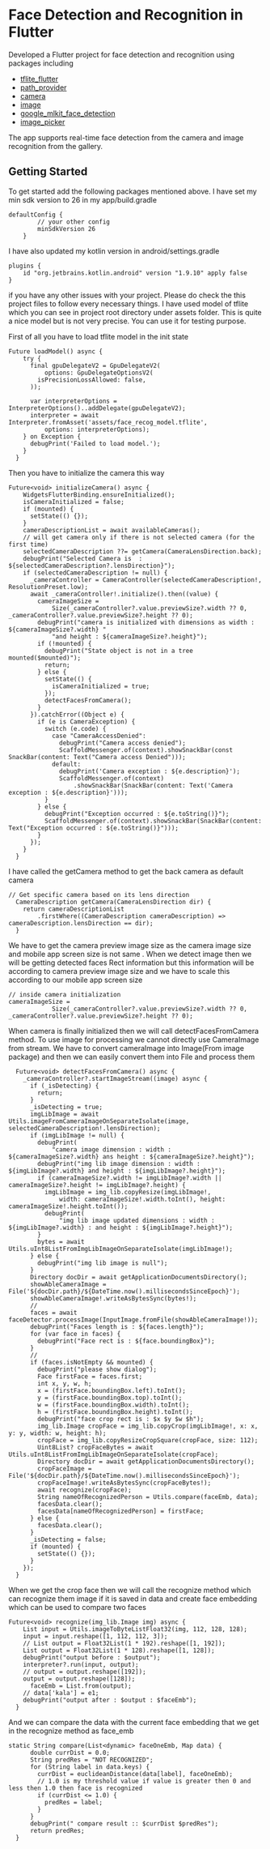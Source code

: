 # Face Detection and Recognition in Flutter

Developed a Flutter project for face detection and recognition using packages including 
- [tflite_flutter](https://pub.dev/packages/tflite_flutter) 
- [path_provider](https://pub.dev/packages/path_provider)
- [camera](https://pub.dev/packages/camera)
- [image](https://pub.dev/packages/image)
- [google_mlkit_face_detection](https://pub.dev/packages/google_mlkit_face_detection)
- [image_picker](https://pub.dev/packages/image_picker) 

The app supports real-time face detection from the camera and image recognition from the gallery.

## Getting Started

To get started add the following packages mentioned above. 
I have set my min sdk version to 26 in my app/build.gradle
```
defaultConfig {
        // your other config
        minSdkVersion 26
    }
```
I have also updated my kotlin version in android/settings.gradle
```
plugins {
    id "org.jetbrains.kotlin.android" version "1.9.10" apply false
}
```

if you have any other issues with your project. Please do check the this project files to follow every necessary things. I have used model of tflite which you can see in project root directory under assets folder. This is quite a nice model but is not very precise. You can use it for testing purpose.

First of all you have to load tflite model in the init state
```
Future loadModel() async {
    try {
      final gpuDelegateV2 = GpuDelegateV2(
          options: GpuDelegateOptionsV2(
        isPrecisionLossAllowed: false,
      ));

      var interpreterOptions = InterpreterOptions()..addDelegate(gpuDelegateV2);
      interpreter = await Interpreter.fromAsset('assets/face_recog_model.tflite',
          options: interpreterOptions);
    } on Exception {
      debugPrint('Failed to load model.');
    }
  }
```

Then you have to initialize the camera this way

```
Future<void> initializeCamera() async {
    WidgetsFlutterBinding.ensureInitialized();
    isCameraInitialized = false;
    if (mounted) {
      setState(() {});
    }
    cameraDescriptionList = await availableCameras();
    // will get camera only if there is not selected camera (for the first time)
    selectedCameraDescription ??= getCamera(CameraLensDirection.back);
    debugPrint("Selected Camera is  : ${selectedCameraDescription?.lensDirection}");
    if (selectedCameraDescription != null) {
      _cameraController = CameraController(selectedCameraDescription!, ResolutionPreset.low);
      await _cameraController!.initialize().then((value) {
        cameraImageSize =
            Size(_cameraController?.value.previewSize?.width ?? 0, _cameraController?.value.previewSize?.height ?? 0);
        debugPrint("camera is initialized with dimensions as width : ${cameraImageSize?.width} "
            "and height : ${cameraImageSize?.height}");
        if (!mounted) {
          debugPrint("State object is not in a tree mounted($mounted)");
          return;
        } else {
          setState(() {
            isCameraInitialized = true;
          });
          detectFacesFromCamera();
        }
      }).catchError((Object e) {
        if (e is CameraException) {
          switch (e.code) {
            case "CameraAccessDenied":
              debugPrint("Camera access denied");
              ScaffoldMessenger.of(context).showSnackBar(const SnackBar(content: Text("Camera access Denied")));
            default:
              debugPrint('Camera exception : ${e.description}');
              ScaffoldMessenger.of(context)
                  .showSnackBar(SnackBar(content: Text('Camera exception : ${e.description}')));
          }
        } else {
          debugPrint("Exception occurred : ${e.toString()}");
          ScaffoldMessenger.of(context).showSnackBar(SnackBar(content: Text("Exception occurred : ${e.toString()}")));
        }
      });
    }
  }
```

I have called the getCamera method to get the back camera as default camera

```
// Get specific camera based on its lens direction
  CameraDescription getCamera(CameraLensDirection dir) {
    return cameraDescriptionList
        .firstWhere((CameraDescription cameraDescription) => cameraDescription.lensDirection == dir);
  }
```
We have to get the camera preview image size as the camera image size and mobile app screen size is not same . When we detect image then we will be getting detected faces Rect information but this information will be according to camera preview image size and we have to scale this according to our mobile app screen size

```
// inside camera initialization
cameraImageSize =
            Size(_cameraController?.value.previewSize?.width ?? 0, _cameraController?.value.previewSize?.height ?? 0);
```

When camera is finally initialized then we will call detectFacesFromCamera method. To use image for processing we cannot directly use CameraImage from stream. We have to convert cameraImage into Image(From image package) and then we can easily convert them into File and process them

```
  Future<void> detectFacesFromCamera() async {
    _cameraController?.startImageStream((image) async {
      if (_isDetecting) {
        return;
      }
      _isDetecting = true;
      imgLibImage = await Utils.imageFromCameraImageOnSeparateIsolate(image, selectedCameraDescription!.lensDirection);
      if (imgLibImage != null) {
        debugPrint(
            "camera image dimension : width : ${cameraImageSize?.width} ans height : ${cameraImageSize?.height}");
        debugPrint("img lib image dimension : width : ${imgLibImage?.width} and height : ${imgLibImage?.height}");
        if (cameraImageSize?.width != imgLibImage?.width || cameraImageSize?.height != imgLibImage?.height) {
          imgLibImage = img_lib.copyResize(imgLibImage!,
              width: cameraImageSize!.width.toInt(), height: cameraImageSize!.height.toInt());
          debugPrint(
              "img lib image updated dimensions : width : ${imgLibImage?.width} : and height : ${imgLibImage?.height}");
        }
        bytes = await Utils.uInt8ListFromImgLibImageOnSeparateIsolate(imgLibImage!);
      } else {
        debugPrint("img lib image is null");
      }
      Directory docDir = await getApplicationDocumentsDirectory();
      showAbleCameraImage = File('${docDir.path}/${DateTime.now().millisecondsSinceEpoch}');
      showAbleCameraImage!.writeAsBytesSync(bytes!);
      //
      faces = await faceDetector.processImage(InputImage.fromFile(showAbleCameraImage!));
      debugPrint("Faces length is : ${faces.length}");
      for (var face in faces) {
        debugPrint("Face rect is : ${face.boundingBox}");
      }
      //
      if (faces.isNotEmpty && mounted) {
        debugPrint("please show dialog");
        Face firstFace = faces.first;
        int x, y, w, h;
        x = (firstFace.boundingBox.left).toInt();
        y = (firstFace.boundingBox.top).toInt();
        w = (firstFace.boundingBox.width).toInt();
        h = (firstFace.boundingBox.height).toInt();
        debugPrint("face crop rect is : $x $y $w $h");
        img_lib.Image cropFace = img_lib.copyCrop(imgLibImage!, x: x, y: y, width: w, height: h);
        cropFace = img_lib.copyResizeCropSquare(cropFace, size: 112);
        Uint8List? cropFaceBytes = await Utils.uInt8ListFromImgLibImageOnSeparateIsolate(cropFace);
        Directory docDir = await getApplicationDocumentsDirectory();
        cropFaceImage = File('${docDir.path}/${DateTime.now().millisecondsSinceEpoch}');
        cropFaceImage!.writeAsBytesSync(cropFaceBytes!);
        await recognize(cropFace);
        String nameOfRecognizedPerson = Utils.compare(faceEmb, data);
        facesData.clear();
        facesData[nameOfRecognizedPerson] = firstFace;
      } else {
        facesData.clear();
      }
      _isDetecting = false;
      if (mounted) {
        setState(() {});
      }
    });
  }

```

When we get the crop face then we will call the recognize method which can recognize them image if it is saved in data and create face embedding which can be used to compare two faces

```
Future<void> recognize(img_lib.Image img) async {
    List input = Utils.imageToByteListFloat32(img, 112, 128, 128);
    input = input.reshape([1, 112, 112, 3]);
    // List output = Float32List(1 * 192).reshape([1, 192]);
    List output = Float32List(1 * 128).reshape([1, 128]);
    debugPrint("output before : $output");
    interpreter?.run(input, output);
    // output = output.reshape([192]);
    output = output.reshape([128]);
      faceEmb = List.from(output);
    // data['kala'] = e1;
    debugPrint("output after : $output : $faceEmb");
  }
```

And we can compare the data with the current face embedding that we get in the recognize method as face_emb

```
static String compare(List<dynamic> faceOneEmb, Map data) {
      double currDist = 0.0;
      String predRes = "NOT RECOGNIZED";
      for (String label in data.keys) {
        currDist = euclideanDistance(data[label], faceOneEmb);
        // 1.0 is my threshold value if value is greater then 0 and less then 1.0 then face is recognized
        if (currDist <= 1.0) {
          predRes = label;
        }
      }
      debugPrint(" compare result :: $currDist $predRes");
      return predRes;
  }
```

